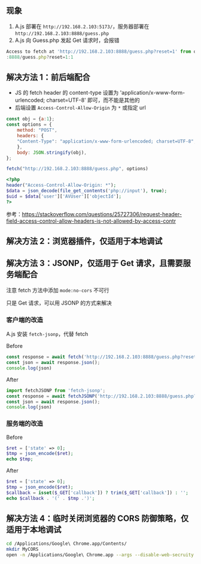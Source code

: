 ## 现象
1. A.js 部署在 `http://192.168.2.103:5173/`，服务器部署在 `http://192.168.2.103:8888/guess.php`
2. A.js 向 Guess.php 发起 Get 请求时，会报错

```js
Access to fetch at 'http://192.168.2.103:8888/guess.php?reset=1' from origin 'http://192.168.2.103:5173' has been blocked by CORS policy: No 'Access-Control-Allow-Origin' header is present on the requested resource. If an opaque response serves your needs, set the request's mode to 'no-cors' to fetch the resource with CORS disabled.
:8888/guess.php?reset=1:1          
```
## 解决方法 1：前后端配合

+ JS 的 fetch header 的 content-type 设置为 'application/x-www-form-urlencoded; charset=UTF-8' 即可，而不能是其他的
+ 后端设置 `Access-Control-Allow-Origin` 为 `*` 或指定 url

```js
const obj = {a:1};
const options = {
    method: "POST",
    headers: {
    "Content-Type": "application/x-www-form-urlencoded; charset=UTF-8",
    },
    body: JSON.stringify(obj),
};

fetch("http://192.168.2.103:8888/guess.php", options)
```

```php
<?php
header("Access-Control-Allow-Origin: *");
$data = json_decode(file_get_contents('php://input'), true);
$uid = $data['user']['AVUser']['objectId'];
?>
```


参考：https://stackoverflow.com/questions/25727306/request-header-field-access-control-allow-headers-is-not-allowed-by-access-contr


## 解决方法 2：浏览器插件，仅适用于本地调试

## 解决方法 3：JSONP，仅适用于 Get 请求，且需要服务端配合
注意 fetch 方法中添加 `mode:no-cors` 不可行

只是 Get 请求，可以用 JSONP 的方式来解决

### 客户端的改造
A.js 安装 `fetch-jsonp`，代替 fetch

Before

```js
const response = await fetch('http://192.168.2.103:8888/guess.php?reset=1');
const json = await response.json();
console.log(json)
```

After

```js
import fetchJSONP from 'fetch-jsonp';
const response = await fetchJSONP('http://192.168.2.103:8888/guess.php?reset=1');
const json = await response.json();
console.log(json)
```

### 服务端的改造
Before

```php
$ret = ['state' => 0];
$tmp = json_encode($ret);
echo $tmp;
```

After

```php
$ret = ['state' => 0];
$tmp = json_encode($ret);
$callback = isset($_GET['callback']) ? trim($_GET['callback']) : '';
echo $callback . '(' . $tmp .')';  
```

## 解决方法 4：临时关闭浏览器的 CORS 防御策略，仅适用于本地调试
```sh
cd /Applications/Google\ Chrome.app/Contents/
mkdir MyCORS
open -n /Applications/Google\ Chrome.app --args --disable-web-secruity --user-data-dir='/Applications/Google Chrome.app/Contents/MyCORS'
```

